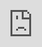 ```yaml
---
title: The Hyperlambda task scheduler
description: This article shows you how to create, persist and schedule Hyperlambda tasks, allowing you to create scheduled Hyperlambda jobs, periodically executing your Hyperlambda, and/or trigger execution of serialised Hyperlambda invocations due to some event.
---
```


# The Hyperlambda task scheduler

In this tutorial we will cover the following parts of Magic and Hyperlambda.

* How to create and persist tasks
* How to schedule persisted tasks
* How to automate creation of tasks and persist these for future execution

With Magic you can create and administrate tasks, in addition to schedule tasks for execution some point into
the future. This works by persisting dynamically declared Hyperlambda snippets into your Magic database, which
again is just a thin wrapper around your C# slots, allowing you to dynamically orchestrate C# code to be
periodically executed if you wish. Watch the following video where I illustrate this idea.

<div class="video">
<iframe width="560" height="315" style="position:absolute; top:0; left:0; width:100%; height:100%;" src="https://www.youtube.com/embed/tX7WJgPwJxE" frameborder="0" allow="accelerometer; autoplay; encrypted-media; gyroscope; picture-in-picture" allowfullscreen></iframe>
</div>

## Administrating tasks

In addition to the high level UI parts you can see in the above video, Magic also allows you to automate
the process of both creating tasks, deleting tasks, executing tasks, and administrating tasks and schedules
in general. Combined with the fact that Hyperlambda happens to be a Turing Complete high level programming
language, this also lends itself to business process workflows, and similar ideas, where some function invocation
is dynamically created, persisted into your database, for then to be executed later due to some trigger happening
in another part of your system. In such a way the task scheduler in Magic also replaces Microsoft Workflow
Foundation, with something that's somewhere between 200 to 400 times faster and more scalable than MWF. In addition to that it
consumes about 1/100 of the amount of memory that MWF consumes. And of course the thing is `async` to the bone.
Below you can see some example Hyperlambda you could paste into your tasks to create a dummy task that simply
creates a log entry for you.

## Creating a scheduled task

The following Hyperlambda can be used to create a simple task.

```
/*
 * Log something into the database.
 */
log.info:Your tasks was executed
```

If you create a task with the above Hyperlambda such as illustrated in the following screenshot, and
you schedule your tasks with a `5.seconds` repetition pattern, you can see one new log entry created every
5 seconds.

![Task Scheduler screenshot](https://raw.githubusercontent.com/polterguy/polterguy.github.io/master/images/task-scheduler.jpg)

## Automating your tasks

Magic also allows you to manually administrate your tasks, and automate the administration of tasks,
by exposing an API that allows you to create, read, update, and delete tasks. For instance to create
a task you could use something such as the following.

```
tasks.create:foo-bar-task-1
   .lambda

      /*
       * Your task's lambda object goes here
       */
      log.info:Executing foo-bar-task-1
```

The above creates a task with the ID of _"foo-bar-task-1"_. If you later want to execute your
task, you can do that by invoking **[tasks.execute]** and pass in the ID you gave your task
as you created it. This actually allows you to create and decorate _"function invocations"_, which
are persisted into your database, and later executed according to its ID.

## Internals

Tasks will be persisted into your magic database in the `tasks` table and schedules will be persisted
into your `task_due` table. This implies that
if you take backup of your database, tasks will still exists in your backup, including their Hyperlambda
and next schedule date. When a task is done executing its scheduled execution, its next
schedule time will be calculated. This avoids exhausting your web server due to misconfigured tasks, and/or
flooding the server with tasks your server is not able to execute. To see the complete documentation
for the task scheduler in Magic you can check out the [magic.lambda.scheduler](/documentation/magic.lambda.scheduler/).

* [Continue with Cryptographically signed HTTP invocations](/tutorials/crypto-lambda-http/)

